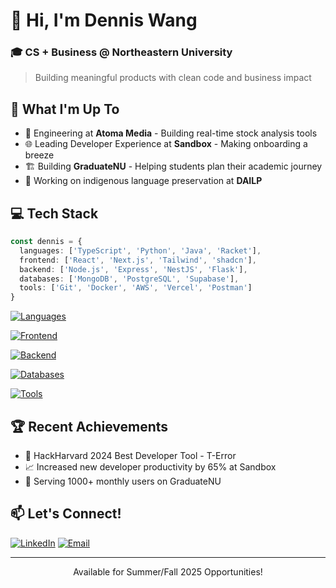 # 👋 Hi, I'm Dennis Wang

### 🎓 CS + Business @ Northeastern University
> Building meaningful products with clean code and business impact

## 🚀 What I'm Up To
- 💼 Engineering at **Atoma Media** - Building real-time stock analysis tools
- 🌐 Leading Developer Experience at **Sandbox** - Making onboarding a breeze
- 🏗️ Building **GraduateNU** - Helping students plan their academic journey
- 🌟 Working on indigenous language preservation at **DAILP**

## 💻 Tech Stack
```typescript
const dennis = {
  languages: ['TypeScript', 'Python', 'Java', 'Racket'],
  frontend: ['React', 'Next.js', 'Tailwind', 'shadcn'],
  backend: ['Node.js', 'Express', 'NestJS', 'Flask'],
  databases: ['MongoDB', 'PostgreSQL', 'Supabase'],
  tools: ['Git', 'Docker', 'AWS', 'Vercel', 'Postman']
}
```

[![Languages](https://skillicons.dev/icons?i=ts,js,py,java)](https://skillicons.dev)

[![Frontend](https://skillicons.dev/icons?i=react,nextjs,tailwind,materialui)](https://skillicons.dev)

[![Backend](https://skillicons.dev/icons?i=nodejs,nestjs,express,flask)](https://skillicons.dev)

[![Databases](https://skillicons.dev/icons?i=mongodb,postgres,supabase,prisma)](https://skillicons.dev)

[![Tools](https://skillicons.dev/icons?i=git,docker,aws,vercel,postman,vim)](https://skillicons.dev)


## 🏆 Recent Achievements
- 🥇 HackHarvard 2024 Best Developer Tool - T-Error
- 📈 Increased new developer productivity by 65% at Sandbox
- 🚀 Serving 1000+ monthly users on GraduateNU


## 📫 Let's Connect!
[![LinkedIn](https://img.shields.io/badge/LinkedIn-0077B5?style=for-the-badge&logo=linkedin&logoColor=white)](https://linkedin.com/in/denniswang812)
[![Email](https://img.shields.io/badge/Email-D14836?style=for-the-badge&logo=gmail&logoColor=white)](mailto:denniswang812@gmail.com)

---

<p align="center">Available for Summer/Fall 2025 Opportunities!</p>
